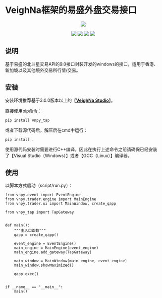 # VeighNa框架的易盛外盘交易接口

<p align="center">
  <img src ="https://vnpy.oss-cn-shanghai.aliyuncs.com/vnpy-logo.png"/>
</p>

<p align="center">
    <img src ="https://img.shields.io/badge/version-9.0.1-blueviolet.svg"/>
    <img src ="https://img.shields.io/badge/platform-windows-yellow.svg"/>
    <img src ="https://img.shields.io/badge/python-3.7|3.8|3.9|3.10-blue.svg" />
    <img src ="https://img.shields.io/github/license/vnpy/vnpy.svg?color=orange"/>
</p>

## 说明

基于易盛的北斗星交易API的9.0接口封装开发的windows的接口，适用于香港、新加坡以及其他境外交易所行情/交易。

## 安装

安装环境推荐基于3.0.0版本以上的【[**VeighNa Studio**](https://www.vnpy.com)】。

直接使用pip命令：

```
pip install vnpy_tap
```


或者下载源代码后，解压后在cmd中运行：

```
pip install .
```

使用源代码安装时需要进行C++编译，因此在执行上述命令之前请确保已经安装了【Visual Studio（Windows）】或者【GCC（Linux）】编译器。
## 使用

以脚本方式启动（script/run.py）：

```
from vnpy.event import EventEngine
from vnpy.trader.engine import MainEngine
from vnpy.trader.ui import MainWindow, create_qapp

from vnpy_tap import TapGateway


def main():
    """主入口函数"""
    qapp = create_qapp()

    event_engine = EventEngine()
    main_engine = MainEngine(event_engine)
    main_engine.add_gateway(TapGateway)
    
    main_window = MainWindow(main_engine, event_engine)
    main_window.showMaximized()

    qapp.exec()


if __name__ == "__main__":
    main()
```
